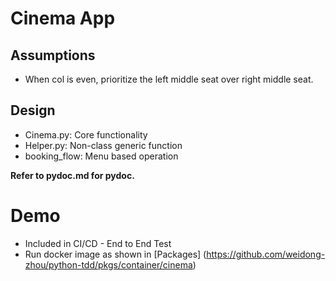 # Cinema App

## Assumptions

 - When col is even, prioritize the left middle seat over right middle seat. 

## Design

* Cinema.py: Core functionality 
* Helper.py: Non-class generic function
* booking_flow: Menu based operation 

**Refer to pydoc.md for pydoc.**

# Demo

* Included in CI/CD - End to End Test
* Run docker image as shown in [Packages] (https://github.com/weidong-zhou/python-tdd/pkgs/container/cinema) 